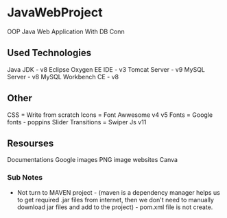 # JavaWebProject
OOP Java Web Application With DB Conn

## Used Technologies
Java JDK - v8
Eclipse Oxygen EE IDE - v3
Tomcat Server - v9
MySQL Server  - v8
MySQL Workbench CE - v8

## Other
CSS     = Write from scratch
Icons   = Font Awwesome v4 v5
Fonts   = Google fonts - poppins
Slider Transitions = Swiper Js v11

## Resourses
Documentations
Google images
PNG image websites
Canva

### Sub Notes
* Not turn to MAVEN project - (maven is a dependency manager helps us to get required .jar files from internet, then we don't need to manually download jar files and add to the project) - pom.xml file is not create.
